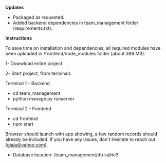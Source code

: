 **Updates**

* Packaged as requested.
* Added backend dependencies in team_management folder (requirements.txt).



**Instructions**

To save time on installation and dependencies, all required modules have been uploaded in /frontend/node_modules folder (about 389 MB). 

1- Dowwload entire project

2- Start project, from terminals   
  
  Terminal 1 - Backend 
  * cd team_management
  * python manage.py runserver
  
  Terminal 2 - Frontend
  * cd frontend
  * npm start

Browser should launch with app showing, a few random records should already be included. If you have any issues, don't hesitate to reach out (gjaja@yahoo.com).

* Database location: /team_management/db.sqlite3
